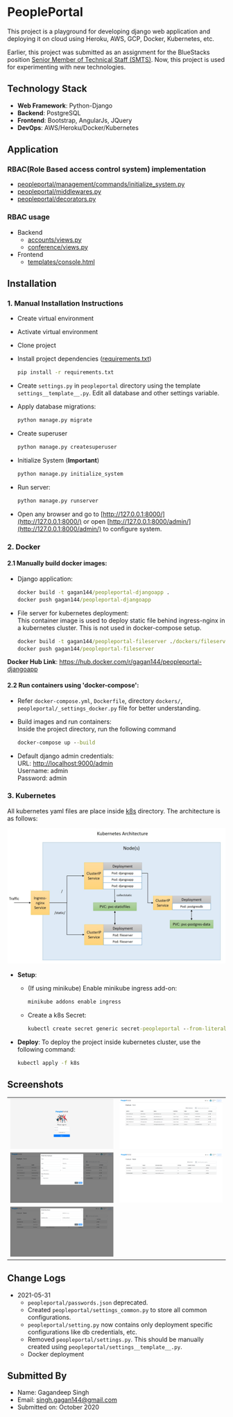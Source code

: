 # PeoplePortal

This project is a playground for developing django web application and deploying it on cloud using Heroku, AWS, GCP, Docker, Kubernetes, etc.

Earlier, this project was submitted as an assignment for the BlueStacks position [Senior Member of Technical Staff (SMTS)](https://github.com/bluestacks/senior-backend-developer-assignment-adv). 
Now, this project is used for experimenting with new technologies.

## Technology Stack
- **Web Framework**: Python-Django
- **Backend**: PostgreSQL
- **Frontend**: Bootstrap, AngularJs, JQuery
- **DevOps**: AWS/Heroku/Docker/Kubernetes


## Application
### RBAC(Role Based access control system) implementation
- [peopleportal/management/commands/initialize_system.py](peopleportal/management/commands/initialize_system.py)
- [peopleportal/middlewares.py](peopleportal/middlewares.py)
- [peopleportal/decorators.py](peopleportal/decorators.py)


### RBAC usage
- Backend
    - [accounts/views.py](accounts/views.py)
    - [conference/views.py](conference/views.py)
- Frontend
    - [templates/console.html](templates/console.html)
    

## Installation

### 1. Manual Installation Instructions
- Create virtual environment
- Activate virtual environment
- Clone project
- Install project dependencies ([requirements.txt](requirements.txt))
    ```cmd
    pip install -r requirements.txt
    ```
- Create `settings.py` in `peopleportal` directory using the template `settings__template__.py`.
  Edit all database and other settings variable.
  
- Apply database migrations:
    ```cmd
    python manage.py migrate
    ```
- Create superuser
    ```cmd
    python manage.py createsuperuser
    ```
- Initialize System (**Important**)
    ```cmd
    python manage.py initialize_system
    ```
- Run server:
    ```cmd
    python manage.py runserver
    ```
- Open any browser and go to [http://127.0.0.1:8000/](http://127.0.0.1:8000/) or open [http://127.0.0.1:8000/admin/](http://127.0.0.1:8000/admin/) to configure system.


### 2. Docker

#### 2.1 Manually build docker images:
- Django application:
    ```cmd
    docker build -t gagan144/peopleportal-djangoapp .
    docker push gagan144/peopleportal-djangoapp
    ```
- File server for kubernetes deployment:
    <br/>This container image is used to deploy static file behind ingress-nginx in a kubernetes cluster. This is not used in docker-compose setup. 
    ```cmd
    docker build -t gagan144/peopleportal-fileserver ./dockers/fileserver-k8s
    docker push gagan144/peopleportal-fileserver
    ```

**Docker Hub Link**: https://hub.docker.com/r/gagan144/peopleportal-djangoapp


#### 2.2 Run containers using 'docker-compose':
- Refer `docker-compose.yml`, `Dockerfile`, directory `dockers/`, `peopleportal/_settings_docker.py` file for better understanding.
- Build images and run containers:
    <br/>Inside the project directory, run the following command
    ```cmd
    docker-compose up --build
    ```
    
    
- Default django admin credentials:
    <br/>URL: [http://localhost:9000/admin](http://localhost:9000/admin)
    <br/>Username: admin
    <br/>Password: admin
    
### 3. Kubernetes
All kubernetes yaml files are place inside [k8s](k8s) directory. The architecture is as follows:

![](_docs/kubernetes/k8s_architecture.jpg)

- **Setup**:
    - (If using minikube) Enable minikube ingress add-on:
        ```cmd
        minikube addons enable ingress
        ```
    - Create a k8s Secret:
        ```cmd
        kubectl create secret generic secret-peopleportal --from-literal PG_PASSWORD=pgrootpass
        ```

- **Deploy**: To deploy the project inside kubernetes cluster, use the following command:
    ```cmd
    kubectl apply -f k8s
    ```


## Screenshots

|    |   |
|---|---|
| ![](_docs/images/login.png)   | ![](_docs/images/employees.png)  |
| ![](_docs/images/employee_create.png)  | ![](_docs/images/rooms.png)  |
| ![](_docs/images/room_create.png)  |   |



## Change Logs

- 2021-05-31
  - `peopleportal/passwords.json` deprecated.
  - Created `peopleportal/settings_common.py` to store all common configurations.
  - `peopleportal/setting.py` now contains only deployment specific configurations like db credentials, etc.
  - Removed `peopleportal/settings.py`. This should be manually created using `peopleportal/settings__template__.py`.
  - Docker deployment


## Submitted By
- Name: Gagandeep Singh
- Email: singh.gagan144@gmail.com
- Submitted on: October 2020